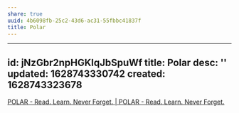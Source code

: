 ```yaml
---
share: true
uuid: 4b6098fb-25c2-43d6-ac31-55fbbc41837f
title: Polar
---
```

---
id: jNzGbr2npHGKIqJbSpuWf
title: Polar
desc: ''
updated: 1628743330742
created: 1628743323678
---

[POLAR - Read. Learn. Never Forget. | POLAR - Read. Learn. Never Forget.](https://getpolarized.io/)
